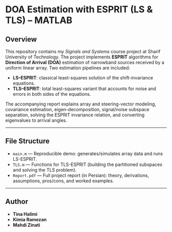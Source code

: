 # DOA Estimation with ESPRIT (LS & TLS) – MATLAB

## Overview
This repository contains my *Signals and Systems* course project at Sharif University of Technology. The project implements **ESPRIT** algorithms for **Direction of Arrival (DOA)** estimation of narrowband sources received by a uniform linear array. Two estimation pipelines are included:

- **LS–ESPRIT**: classical least-squares solution of the shift-invariance equations.  
- **TLS–ESPRIT**: total least-squares variant that accounts for noise and errors in both sides of the equations.  

The accompanying report explains array and steering-vector modeling, covariance estimation, eigen-decomposition, signal/noise subspace separation, solving the ESPRIT invariance relation, and converting eigenvalues to arrival angles.

---

## File Structure
- `main.m` — Reproducible demo: generates/simulates array data and runs LS-ESPRIT.  
- `TLS.m` — Functions for TLS-ESPRIT (building the partitioned subspaces and solving the TLS problem).  
- `Report.pdf` — Full project report (in Persian): theory, derivations, assumptions, pros/cons, and worked examples.  

---

## Author
- **Tina Halimi**  
- **Kimia Ramezan**
- **Mahdi Zinati**  
